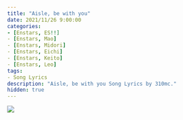```yaml
---
title: "Aisle, be with you"
date: 2021/11/26 9:00:00
categories:
- [Enstars, ES!!]
- [Enstars, Mao]
- [Enstars, Midori]
- [Enstars, Eichi]
- [Enstars, Keito]
- [Enstars, Leo]
tags:
- Song Lyrics
description: "Aisle, be with you Song Lyrics by 310mc."
hidden: true
---
```

<img src="/img/es/songs/aislebewithyou.png">
